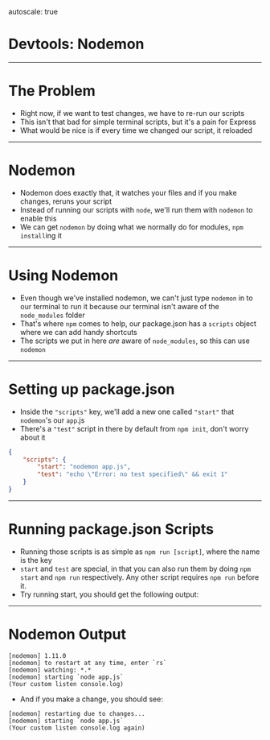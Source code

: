 autoscale: true

# Devtools: Nodemon

---

# The Problem

* Right now, if we want to test changes, we have to re-run our scripts
* This isn't that bad for simple terminal scripts, but it's a pain for Express
* What would be nice is if every time we changed our script, it reloaded

---

# Nodemon

* Nodemon does exactly that, it watches your files and if you make changes, reruns your script
* Instead of running our scripts with `node`, we'll run them with `nodemon` to enable this
* We can get `nodemon` by doing what we normally do for modules, `npm install`ing it

---

# Using Nodemon

* Even though we've installed nodemon, we can't just type `nodemon` in to our terminal to run it because our terminal isn't aware of the `node_modules` folder
* That's where `npm` comes to help, our package.json has a `scripts` object where we can add handy shortcuts
* The scripts we put in here _are_ aware of `node_modules`, so this can use `nodemon`

---

# Setting up package.json

* Inside the `"scripts"` key, we'll add a new one called `"start"` that `nodemon`'s our `app`.js
* There's a `"test"` script in there by default from `npm init`, don't worry about it

```json
{
	"scripts": {
		"start": "nodemon app.js",
		"test": "echo \"Error: no test specified\" && exit 1"
	}
}
```

---

# Running package.json Scripts

* Running those scripts is as simple as `npm run [script]`, where the name is the key
* `start` and `test` are special, in that you can also run them by doing `npm start` and `npm run` respectively. Any other script requires `npm run` before it.
* Try running start, you should get the following output:

---

# Nodemon Output

```
[nodemon] 1.11.0
[nodemon] to restart at any time, enter `rs`
[nodemon] watching: *.*
[nodemon] starting `node app.js`
(Your custom listen console.log)
```

* And if you make a change, you should see:

```
[nodemon] restarting due to changes...
[nodemon] starting `node app.js`
(Your custom listen console.log again)
```
